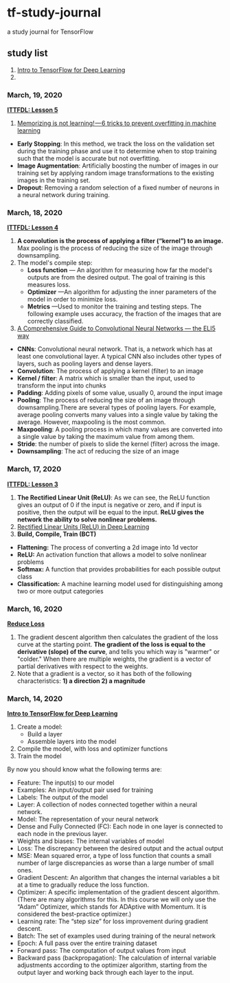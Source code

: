 # tf-study-journal
a study journal for TensorFlow

## study list
1. [Intro to TensorFlow for Deep Learning](https://www.udacity.com/course/intro-to-tensorflow-for-deep-learning--ud187)
2. 

### March, 19, 2020
**[ITTFDL: Lesson 5](https://classroom.udacity.com/courses/ud187/lessons/1771027d-8685-496f-8891-d7786efb71e1/concepts/ef37d8be-68d7-4265-95ef-7947c18eecf8)**
1. [Memorizing is not learning! — 6 tricks to prevent overfitting in machine learning](https://hackernoon.com/memorizing-is-not-learning-6-tricks-to-prevent-overfitting-in-machine-learning-820b091dc42)

- **Early Stopping**: In this method, we track the loss on the validation set during the training phase and use it to determine when to stop training such that the model is accurate but not overfitting.
- **Image Augmentation**: Artificially boosting the number of images in our training set by applying random image transformations to the existing images in the training set.
- **Dropout**: Removing a random selection of a fixed number of neurons in a neural network during training.

### March, 18, 2020
**[ITTFDL: Lesson 4](https://classroom.udacity.com/courses/ud187/lessons/f00868fe-5974-48c4-bf36-41c0372bed64/concepts/3b53415c-f5da-49a0-bb77-c267593157e6)**
1. **A convolution is the process of applying a filter (“kernel”) to an image.** Max pooling is the process of reducing the size of the image through downsampling.
2. The model's compile step:
    - **Loss function** — An algorithm for measuring how far the model's outputs are from the desired output. The goal of training is this measures loss.
    - **Optimizer** —An algorithm for adjusting the inner parameters of the model in order to minimize loss.
    - **Metrics** —Used to monitor the training and testing steps. The following example uses accuracy, the fraction of the images that are correctly classified.
3. [A Comprehensive Guide to Convolutional Neural Networks — the ELI5 way](https://towardsdatascience.com/a-comprehensive-guide-to-convolutional-neural-networks-the-eli5-way-3bd2b1164a53)

- **CNNs**: Convolutional neural network. That is, a network which has at least one convolutional layer. A typical CNN also includes other types of layers, such as pooling layers and dense layers.
- **Convolution**: The process of applying a kernel (filter) to an image
- **Kernel / filter**: A matrix which is smaller than the input, used to transform the input into chunks
- **Padding**: Adding pixels of some value, usually 0, around the input image
- **Pooling**: The process of reducing the size of an image through downsampling.There are several types of pooling layers. For example, average pooling converts many values into a single value by taking the average. However, maxpooling is the most common.
- **Maxpooling**: A pooling process in which many values are converted into a single value by taking the maximum value from among them.
- **Stride**: the number of pixels to slide the kernel (filter) across the image.
- **Downsampling**: The act of reducing the size of an image

### March, 17, 2020
**[ITTFDL: Lesson 3](https://classroom.udacity.com/courses/ud187/lessons/e52f6e56-2fbc-4ba8-9f74-377937b7da5c/concepts/48e11de0-ccf9-4b2e-81a7-f46c11885583)** 
1. **The Rectified Linear Unit (ReLU)**: As we can see, the ReLU function gives an output of 0 if the input is negative or zero, and if input is positive, then the output will be equal to the input. **ReLU gives the network the ability to solve nonlinear problems.**
2. [Rectified Linear Units (ReLU) in Deep Learning](https://www.kaggle.com/dansbecker/rectified-linear-units-relu-in-deep-learning)
3. **Build, Compile, Train (BCT)**

- **Flattening:** The process of converting a 2d image into 1d vector
- **ReLU:** An activation function that allows a model to solve nonlinear problems
- **Softmax:** A function that provides probabilities for each possible output class
- **Classification:** A machine learning model used for distinguishing among two or more output categories

### March, 16, 2020
**[Reduce Loss](https://developers.google.com/machine-learning/crash-course/reducing-loss/video-lecture)**
1. The gradient descent algorithm then calculates the gradient of the loss curve at the starting point. **The gradient of the loss is equal to the derivative (slope) of the curve**, and tells you which way is "warmer" or "colder." When there are multiple weights, the gradient is a vector of partial derivatives with respect to the weights.
2. Note that a gradient is a vector, so it has both of the following characteristics: **1) a direction 2) a magnitude** 

### March, 14, 2020
**[Intro to TensorFlow for Deep Learning](https://www.udacity.com/course/intro-to-tensorflow-for-deep-learning--ud187)** 
1. Create a model:
    - Build a layer
    - Assemble layers into the model
2. Compile the model, with loss and optimizer functions
3. Train the model

By now you should know what the following terms are:

- Feature: The input(s) to our model
- Examples: An input/output pair used for training
- Labels: The output of the model
- Layer: A collection of nodes connected together within a neural network.
- Model: The representation of your neural network
- Dense and Fully Connected (FC): Each node in one layer is connected to each node in the previous layer.
- Weights and biases: The internal variables of model
- Loss: The discrepancy between the desired output and the actual output
- MSE: Mean squared error, a type of loss function that counts a small number of large discrepancies as worse than a large number of small ones.
- Gradient Descent: An algorithm that changes the internal variables a bit at a time to gradually reduce the loss function.
- Optimizer: A specific implementation of the gradient descent algorithm. (There are many algorithms for this. In this course we will only use the “Adam” Optimizer, which stands for ADAptive with Momentum. It is considered the best-practice optimizer.)
- Learning rate: The “step size” for loss improvement during gradient descent.
- Batch: The set of examples used during training of the neural network
- Epoch: A full pass over the entire training dataset
- Forward pass: The computation of output values from input
- Backward pass (backpropagation): The calculation of internal variable adjustments according to the optimizer algorithm, starting from the output layer and working back through each layer to the input.

